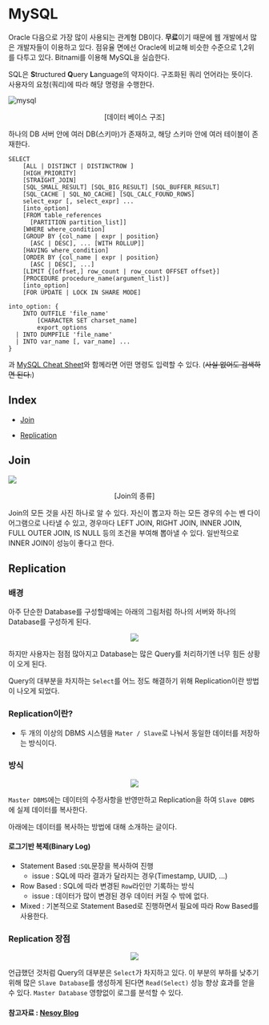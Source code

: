 # MySQL

Oracle 다음으로 가장 많이 사용되는 관계형 DB이다. **무료**이기 때문에 웹 개발에서 많은 개발자들이 이용하고 있다. 점유율 면에선 Oracle에 비교해 비슷한 수준으로 1,2위를 다투고 있다. Bitnami를 이용해 MySQL을 실습한다.

SQL은 **S**tructured **Q**uery **L**anguage의 약자이다. 구조화된 쿼리 언어라는 뜻이다. 사용자의 요청(쿼리)에 따라 해당 명령을 수행한다.

![mysql](https://user-images.githubusercontent.com/52786355/84627309-ab3e7480-af21-11ea-9c71-061dbde8f5f5.PNG)

<center>[데이터 베이스 구조]</center>

하나의 DB 서버 안에 여러 DB(스키마)가 존재하고, 해당 스키마 안에 여러 테이블이 존재한다. 

```mysql
SELECT
    [ALL | DISTINCT | DISTINCTROW ]
    [HIGH_PRIORITY]
    [STRAIGHT_JOIN]
    [SQL_SMALL_RESULT] [SQL_BIG_RESULT] [SQL_BUFFER_RESULT]
    [SQL_CACHE | SQL_NO_CACHE] [SQL_CALC_FOUND_ROWS]
    select_expr [, select_expr] ...
    [into_option]
    [FROM table_references
      [PARTITION partition_list]]
    [WHERE where_condition]
    [GROUP BY {col_name | expr | position}
      [ASC | DESC], ... [WITH ROLLUP]]
    [HAVING where_condition]
    [ORDER BY {col_name | expr | position}
      [ASC | DESC], ...]
    [LIMIT {[offset,] row_count | row_count OFFSET offset}]
    [PROCEDURE procedure_name(argument_list)]
    [into_option]
    [FOR UPDATE | LOCK IN SHARE MODE]

into_option: {
    INTO OUTFILE 'file_name'
        [CHARACTER SET charset_name]
        export_options
  | INTO DUMPFILE 'file_name'
  | INTO var_name [, var_name] ...
}
```

과 [MySQL Cheat Sheet](https://www.zentut.com/wp-content/uploads/2012/10/sqlcheatsheet.jpg)와 함께라면 어떤 명령도 입력할 수 있다. (~~사실 없어도 검색하면 된다.~~)



## Index

- [Join](#Join)

- [Replication](#Replication)



## Join

<p aling="center"><img src="https://user-images.githubusercontent.com/52786355/84632774-5b17e000-af2a-11ea-8636-558648481023.PNG"></p>

<p align="center">[Join의 종류]</p>

Join의 모든 것을 사진 하나로 알 수 있다. 자신이 뽑고자 하는 모든 경우의 수는 벤 다이어그램으로 나타낼 수 있고, 경우마다 LEFT JOIN, RIGHT JOIN, INNER JOIN, FULL OUTER JOIN, IS NULL 등의 조건을 부여해  뽑아낼 수 있다. 일반적으로 INNER JOIN이 성능이 좋다고 한다.



## Replication

### 배경

아주 단순한 Database를 구성할때에는 아래의 그림처럼 하나의 서버와 하나의 Database를 구성하게 된다.

<p align="center"><img src="https://nesoy.github.io/assets/posts/20180216/1.png"></p>

하지만 사용자는 점점 많아지고 Database는 많은 Query를 처리하기엔 너무 힘든 상황이 오게 된다.

Query의 대부분을 차지하는 `Select`를 어느 정도 해결하기 위해 Replication이란 방법이 나오게 되었다.

### Replication이란?

- 두 개의 이상의 DBMS 시스템을 `Mater / Slave`로 나눠서 동일한 데이터를 저장하는 방식이다.

### 방식

<p align="center"><img src="https://nesoy.github.io/assets/posts/20180216/2.png"></p>

`Master DBMS`에는 데이터의 수정사항을 반영만하고 Replication을 하여 `Slave DBMS`에 실제 데이터를 복사한다.

아래에는 데이터를 복사하는 방법에 대해 소개하는 글이다.

#### 로그기반 복제(Binary Log)

- Statement Based :`SQL`문장을 복사하여 진행
  - issue : SQL에 따라 결과가 달라지는 경우(Timestamp, UUID, …)
- Row Based : SQL에 따라 변경된 `Row`라인만 기록하는 방식
  - issue : 데이터가 많이 변경된 경우 데이터 커질 수 밖에 없다.
- Mixed : 기본적으로 Statement Based로 진행하면서 필요에 따라 Row Based를 사용한다.

### Replication 장점

<p align="center"><img src="https://nesoy.github.io/assets/posts/20180216/3.png"></p>

언급했던 것처럼 Query의 대부분은 `Select`가 차지하고 있다. 이 부분의 부하를 낮추기 위해 많은 `Slave Database`를 생성하게 된다면 `Read(Select)` 성능 향상 효과를 얻을 수 있다. `Master Database` 영향없이 로그를 분석할 수 있다.



#### 참고자료 : [Nesoy Blog](https://nesoy.github.io/articles/2018-02/Database-Replication)

